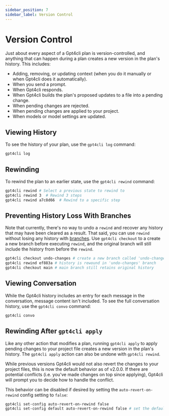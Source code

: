```yaml
---
sidebar_position: 7
sidebar_label: Version Control
---
```


# Version Control

Just about every aspect of a Gpt4cli plan is version-controlled, and anything that can happen during a plan creates a new version in the plan's history. This includes:

- Adding, removing, or updating context (when you do it manually or when Gpt4cli does it automatically).
- When you send a prompt.
- When Gpt4cli responds.
- When Gpt4cli builds the plan's proposed updates to a file into a pending change.
- When pending changes are rejected.
- When pending changes are applied to your project.
- When models or model settings are updated.

## Viewing History

To see the history of your plan, use the `gpt4cli log` command:

```bash
gpt4cli log
```

## Rewinding

To rewind the plan to an earlier state, use the `gpt4cli rewind` command:

```bash
gpt4cli rewind # Select a previous state to rewind to
gpt4cli rewind 3  # Rewind 3 steps
gpt4cli rewind a7c8d66  # Rewind to a specific step
```

## Preventing History Loss With Branches

Note that currently, there's no way to undo a `rewind` and recover any history that may have been cleared as a result. That said, you can use `rewind` without losing any history with [branches](./branches.md). Use `gpt4cli checkout` to a create a new branch before executing `rewind`, and the original branch will still include the history from before the `rewind`.

```bash
gpt4cli checkout undo-changes # create a new branch called 'undo-changes'
gpt4cli rewind ef883a # history is rewound in 'undo-changes' branch
gpt4cli checkout main # main branch still retains original history
```

## Viewing Conversation

While the Gpt4cli history includes an entry for each message in the conversation, message content isn't included. To see the full conversation history, use the `gpt4cli convo` command:

```bash
gpt4cli convo
```

## Rewinding After `gpt4cli apply`

Like any other action that modifies a plan, running `gpt4cli apply` to apply pending changes to your project file creates a new version in the plan's history. The `gpt4cli apply` action can also be undone with `gpt4cli rewind`.

While previous versions Gpt4cli would not also revert the changes to your project files, this is now the default behavior as of v2.0.0. If there are potential conflicts (i.e. you've made changes on top since applying), Gpt4cli will prompt you to decide how to handle the conflict.

This behavior can be disabled if desired by setting the `auto-revert-on-rewind` config setting to `false`:

```bash
gpt4cli set-config auto-revert-on-rewind false
gpt4cli set-config default auto-revert-on-rewind false # set the default value for all new plans
```
